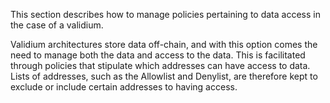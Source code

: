 This section describes how to manage policies pertaining to data access in the case of a validium.

Validium architectures store data off-chain, and with this option comes the need to manage both the data and access to the data. This is facilitated through policies that stipulate which addresses can have access to data. Lists of addresses, such as the Allowlist and Denylist, are therefore kept to exclude or include certain addresses to having access.

